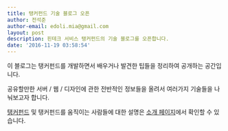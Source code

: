 ```yaml
---
title: 탱커펀드 기술 블로그 오픈
author: 전석준
author-email: edoli.mia@gmail.com
layout: post
description: 핀테크 서비스 탱커펀드의 기술 블로그를 오픈합니다.
date: '2016-11-19 03:58:54'
---
```


이 블로그는 탱커펀드를 개발하면서 배우거나 발견한 팁들을 정리하여 공개하는 공간입니다.

공유할만한 서버 / 웹 / 디자인에 관한 전반적인 정보들을 올려서 여러가지 기술들을 나눠보고자 합니다.

[탱커펀드](https://tanker.fund/) 및 탱커펀드를 움직이는 사람들에 대한 설명은 [소개 페이지](http://localhost:4000/about/)에서 확인할 수 있습니다.
